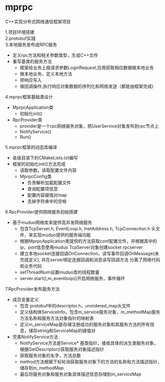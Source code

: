 # mprpc
C++实现分布式网络通信框架项目

1.项目环境搭建  
2.protobuf实践  
3.本地服务发布成RPC服务  
+ 定义rpc方法和相关参数类型，生成C++文件
+ 重写基类的服务方法
  + 框架给业务上报请求参数LoginRequest,应用获取相应数据做本地业务
  + 做本地业务，定义本地方法
  + 把响应写入
  + 做回调操作,执行响应对象数据的序列化和网络发送（都是由框架完成)

4.mprpc框架基础类设计
+ MprpcApplication类
  + 初始化init()
+ RpcProvider类
  + provider是一个rpc网络服务对象，把UserService对象发布到rpc节点上
  + NotifyService()
  + Run()

5.mprpc框架的动态库编译
+ 各级目录下的CMakeLists.txt编写
+ 框架的初始化init()方法完成
  + 读取参数，读取配置文件内容
  + MprpcConfig类
    +  负责解析加载配置文件
    +  查询配置项信息
    +  配置内容键值对map
    +  去掉字符串中的空格

6.RpcProvider提供网络服务初始搭建  
+ 基于muduo网络库来提供高并发网络服务
  + 包含TcpServer.h, EventLoop.h, InetAddress.h, TcpConnection.h 头文件，来实现muduo提供的服务端功能
  + 根据MprpcApplication类提供的方法获取conf配置文件，并根据其中的ip，port信息使用muduo TcpServer对象创建socket rpcserver
  + 建立本地socket连接回调OnConnection，读写事件回调OnMessage(未完成定义), 并在server绑定连接回调和消息读写回调方法  分离了网络代码和业务代码
  + setThreadNum设置muduo库的线程数量
  + server.start(),m_eventloop()开启网络服务，事件循环

7.RpcProvider发布服务方法
+ 成员变量定义
  + 包含 protobuf中的descriptor.h，unordered_map头文件
  + 定义结构体ServiceInfo，包含m_service服务对象，m_methodMap服务方法名称和服务方法对象指针的映射表
  + 定义m_serviceMap是存储注册成功的服务对象和其服务方法的所有信息，储存string和ServiceMap的键值对
+ 完善NotifyService方法
  +  NotifyService方法是Service* 基类指针，接收具体的派生类服务对象，根据GetDescriptor()获取服务对象描述指针
  +  获取服务对象的名字，方法总数
  +  method方法根据下标轮询获取服务对象下的方法的名称和方法描述指针，储存到m_methodMap
  +  最后将服务对象和服务对象具体描述信息存储到m_serviceMap